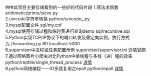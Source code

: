 ###此项目主要存储看到的一些好的代码片段
1.筛法求质数 arithmetic/prime/sieve.py  
2.unicode字符串转换 python/unicode_.py  
3.mysql配置文件 sql/my.cnf  
4.mysql使用存储过程和临时表递归查询demo sql/recursive.sql  
5.Python实现TCP/IP协议下的端口转发及重定向实例，执行方式为./forwarding.py 80 localhost 5000  
6.supervisor中进程或任务配置示例 supervisor/supervisor.ini [详情官网](http://supervisord.org/configuration.html#program-x-section-settings "http://supervisord.org/configuration.html#program-x-section-settings")  
7.通过网络图片小爬虫对比Python中单线程与多线（进）程的效率python/reptile/single_thread_process [详情](https://segmentfault.com/a/1190000007018898 "https://segmentfault.com/a/1190000007018898")  
8.python网络编程——IO多路复用之epoll python/epoll [详情](http://www.pythontab.com/html/2016/pythonhexinbiancheng_1010/1073.html "http://www.pythontab.com/html/2016/pythonhexinbiancheng_1010/1073.html")